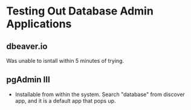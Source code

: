 # Testing Out Database Admin Applications

## dbeaver.io

Was unable to isntall within 5 minutes of trying.

## pgAdmin III

* Installable from within the system.  Search "database" from discover app, and it is a default app that pops up.
